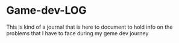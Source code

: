 # Game-dev-LOG
This is kind of a journal that is here to document to hold info on the problems that I have to face during my geme dev journey
